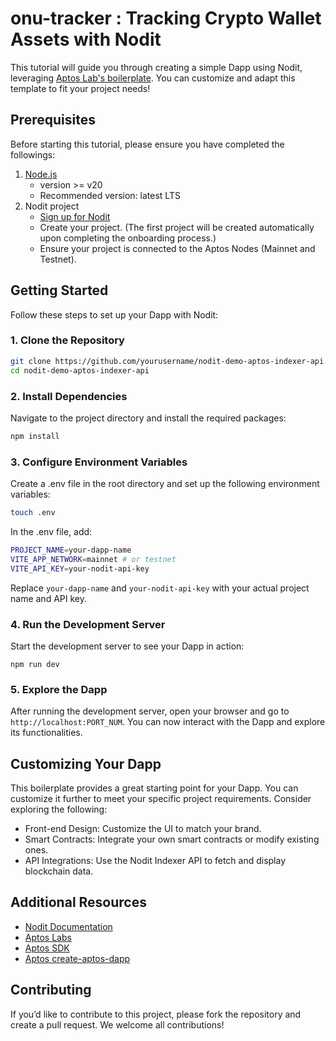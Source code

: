 # onu-tracker : Tracking Crypto Wallet Assets with Nodit

This tutorial will guide you through creating a simple Dapp using Nodit, leveraging [Aptos Lab's boilerplate](https://aptos.dev/en/build/create-aptos-dapp/templates/boilerplate).
You can customize and adapt this template to fit your project needs!

## Prerequisites

Before starting this tutorial, please ensure you have completed the followings:

1. [Node.js](https://nodejs.org/en/download/package-manager)
   - version >= v20
   - Recommended version: latest LTS
2. Nodit project
   - [Sign up for Nodit](https://id.lambda256.io/signup)
   - Create your project. (The first project will be created automatically upon completing the onboarding process.)
   - Ensure your project is connected to the Aptos Nodes (Mainnet and Testnet).

## Getting Started

Follow these steps to set up your Dapp with Nodit:

### 1. Clone the Repository

```sh
git clone https://github.com/yourusername/nodit-demo-aptos-indexer-api.git
cd nodit-demo-aptos-indexer-api
```

### 2. Install Dependencies

Navigate to the project directory and install the required packages:

```sh
npm install
```

### 3. Configure Environment Variables

Create a .env file in the root directory and set up the following environment variables:

```sh
touch .env
```

In the .env file, add:

```sh
PROJECT_NAME=your-dapp-name
VITE_APP_NETWORK=mainnet # or testnet
VITE_API_KEY=your-nodit-api-key
```

Replace `your-dapp-name` and `your-nodit-api-key` with your actual project name and API key.

### 4. Run the Development Server

Start the development server to see your Dapp in action:

```
npm run dev
```

### 5. Explore the Dapp

After running the development server, open your browser and go to `http://localhost:PORT_NUM`. You can now interact with the Dapp and explore its functionalities.

## Customizing Your Dapp

This boilerplate provides a great starting point for your Dapp. You can customize it further to meet your specific project requirements. Consider exploring the following:

- Front-end Design: Customize the UI to match your brand.
- Smart Contracts: Integrate your own smart contracts or modify existing ones.
- API Integrations: Use the Nodit Indexer API to fetch and display blockchain data.

## Additional Resources

- [Nodit Documentation](https://developer.nodit.io/docs/)
- [Aptos Labs](https://aptos.dev/en)
- [Aptos SDK](https://aptos.dev/en/build/sdks)
- [Aptos create-aptos-dapp](https://aptos.dev/en/build/create-aptos-dapp)

## Contributing

If you’d like to contribute to this project, please fork the repository and create a pull request. We welcome all contributions!
